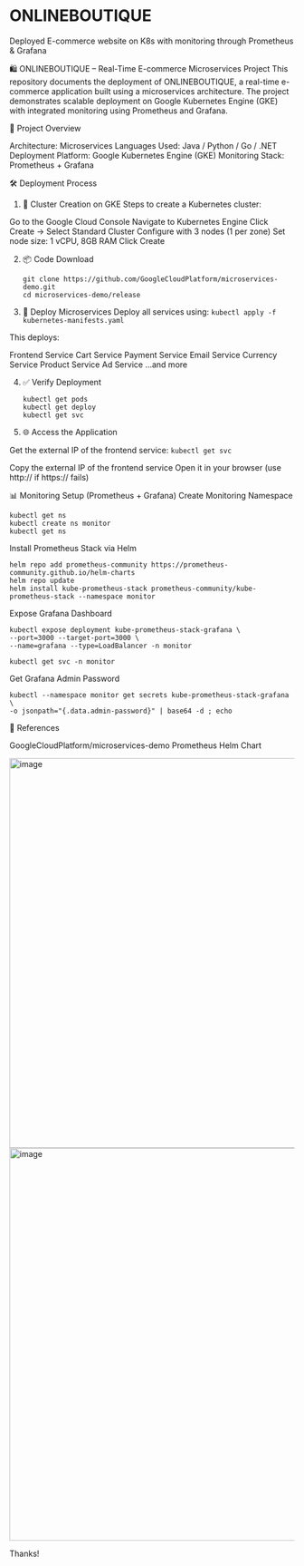 # ONLINEBOUTIQUE
Deployed E-commerce website on K8s with monitoring through  Prometheus &amp; Grafana

🛍️ ONLINEBOUTIQUE – Real-Time E-commerce Microservices Project
This repository documents the deployment of ONLINEBOUTIQUE, a real-time e-commerce application built using a microservices architecture. The project demonstrates scalable deployment on Google Kubernetes Engine (GKE) with integrated monitoring using Prometheus and Grafana.

🚀 Project Overview

Architecture: Microservices
Languages Used: Java / Python / Go / .NET
Deployment Platform: Google Kubernetes Engine (GKE)
Monitoring Stack: Prometheus + Grafana


🛠️ Deployment Process
1. 🔧 Cluster Creation on GKE
Steps to create a Kubernetes cluster:

Go to the Google Cloud Console
Navigate to Kubernetes Engine
Click Create → Select Standard Cluster
Configure with 3 nodes (1 per zone)
Set node size: 1 vCPU, 8GB RAM
Click Create


2. 📦 Code Download
   ```
   git clone https://github.com/GoogleCloudPlatform/microservices-demo.git
   cd microservices-demo/release
   ```

3. 🚢 Deploy Microservices
Deploy all services using:
   `
   kubectl apply -f kubernetes-manifests.yaml
   `

This deploys:

Frontend Service
Cart Service
Payment Service
Email Service
Currency Service
Product Service
Ad Service
...and more


4. ✅ Verify Deployment
   ```
   kubectl get pods
   kubectl get deploy
   kubectl get svc
   ```
6. 🌐 Access the Application

Get the external IP of the frontend service:
   `
   kubectl get svc
   `

Copy the external IP of the frontend service
Open it in your browser (use http:// if https:// fails)

📊 Monitoring Setup (Prometheus + Grafana)
Create Monitoring Namespace
   ```
   kubectl get ns
   kubectl create ns monitor
   kubectl get ns
   ```

Install Prometheus Stack via Helm
   ```
   helm repo add prometheus-community https://prometheus-community.github.io/helm-charts
   helm repo update
   helm install kube-prometheus-stack prometheus-community/kube-prometheus-stack --namespace monitor
   ```

Expose Grafana Dashboard
   ```
   kubectl expose deployment kube-prometheus-stack-grafana \
   --port=3000 --target-port=3000 \
   --name=grafana --type=LoadBalancer -n monitor
   ```

   `
   kubectl get svc -n monitor
   `

Get Grafana Admin Password
   ```
   kubectl --namespace monitor get secrets kube-prometheus-stack-grafana \
   -o jsonpath="{.data.admin-password}" | base64 -d ; echo
   ```

📎 References

GoogleCloudPlatform/microservices-demo
Prometheus Helm Chart

<img width="1360" height="688" alt="image" src="https://github.com/user-attachments/assets/021a64d8-4557-4f10-ba63-52cfeb906ba3" />

<img width="1360" height="693" alt="image" src="https://github.com/user-attachments/assets/341c27d9-66d7-45f0-a653-00c1e33db725" />

Thanks!
